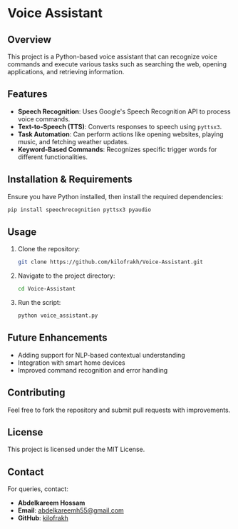 # Voice Assistant

## Overview
This project is a Python-based voice assistant that can recognize voice commands and execute various tasks such as searching the web, opening applications, and retrieving information.

## Features
- **Speech Recognition**: Uses Google's Speech Recognition API to process voice commands.
- **Text-to-Speech (TTS)**: Converts responses to speech using `pyttsx3`.
- **Task Automation**: Can perform actions like opening websites, playing music, and fetching weather updates.
- **Keyword-Based Commands**: Recognizes specific trigger words for different functionalities.

## Installation & Requirements
Ensure you have Python installed, then install the required dependencies:
```bash
pip install speechrecognition pyttsx3 pyaudio
```

## Usage
1. Clone the repository:
   ```bash
   git clone https://github.com/kilofrakh/Voice-Assistant.git
   ```
2. Navigate to the project directory:
   ```bash
   cd Voice-Assistant
   ```
3. Run the script:
   ```bash
   python voice_assistant.py
   ```

## Future Enhancements
- Adding support for NLP-based contextual understanding
- Integration with smart home devices
- Improved command recognition and error handling

## Contributing
Feel free to fork the repository and submit pull requests with improvements.

## License
This project is licensed under the MIT License.

## Contact
For queries, contact:
- **Abdelkareem Hossam**  
- **Email**: abdelkareemh55@gmail.com  
- **GitHub**: [kilofrakh](https://github.com/kilofrakh)

